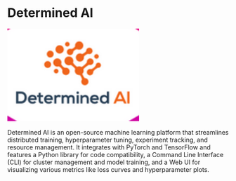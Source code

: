 # Determined AI 

<img src="../img/determined.png" alt="determined" width="300"/>

Determined AI is an open-source machine learning platform that streamlines distributed training, hyperparameter tuning, experiment tracking, and resource management. It integrates with PyTorch and TensorFlow and features a Python library for code compatibility, a Command Line Interface (CLI) for cluster management and model training, and a Web UI for visualizing various metrics like loss curves and hyperparameter plots.